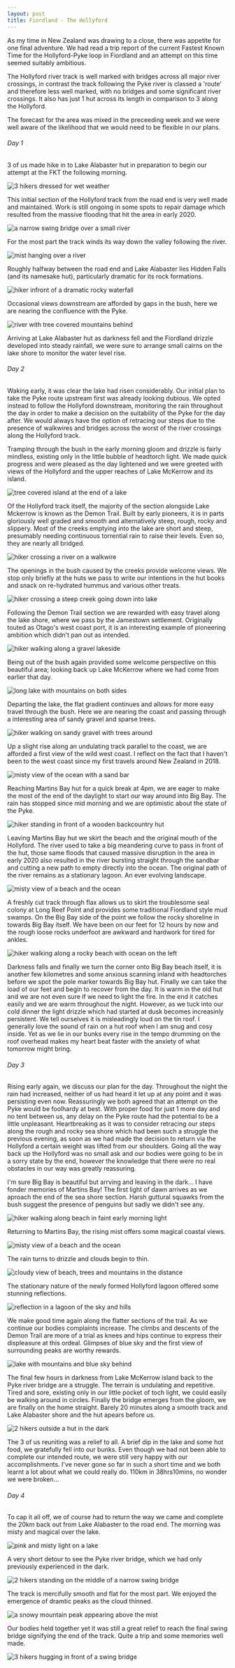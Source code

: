 ```yaml
---
layout: post
title: Fiordland - The Hollyford
---
```


As my time in New Zealand was drawing to a close, there was appetite for one final adventure. We had read a trip report of the current Fastest Known Time for the Hollyford-Pyke loop in Fiordland and an attempt on this time seemed suitably ambitious. 

The Hollyford river track is well marked with bridges across all major river crossings, in contrast the track following the Pyke river is classed a 'route' and therefore less well marked, with no bridges and some significant river crossings. It also has just 1 hut across its length in comparison to 3 along the Hollyford.

The forecast for the area was mixed in the preceeding week and we were well aware of the likelihood that we would need to be flexible in our plans.

###### Day 1

3 of us made hike in to Lake Alabaster hut in preparation to begin our attempt at the FKT the following morning.

![3 hikers dressed for wet weather](/images/adventures/fiordland_the_hollyford/fiordland_the_hollyford-1_the_team-800x600.jpg)

This initial section of the Hollyford track from the road end is very well made and maintained. Work is still ongoing in some spots to repair damage which resulted from the massive flooding that hit the area in early 2020.

![a narrow swing bridge over a small river](/images/adventures/fiordland_the_hollyford/fiordland_the_hollyford-2_getting_started-800x600.jpg)

For the most part the track winds its way down the valley following the river.

![mist hanging over a river](/images/adventures/fiordland_the_hollyford/fiordland_the_hollyford-3_following_the_hollyford-800x600.jpg)

Roughly halfway between the road end and Lake Alabaster lies Hidden Falls (and its namesake hut), particularly dramatic for its rock formations.

![hiker infront of a dramatic rocky waterfall](/images/adventures/fiordland_the_hollyford/fiordland_the_hollyford-4_hidden_falls-800x600.jpg)

Occasional views downstream are afforded by gaps in the bush, here we are nearing the confluence with the Pyke.

![river with tree covered mountains behind](/images/adventures/fiordland_the_hollyford/fiordland_the_hollyford-5_looking_towards_pyke_confluence-800x600.jpg)

Arriving at Lake Alabaster hut as darkness fell and the Fiordland drizzle developed into steady rainfall, we were sure to arrange small cairns on the lake shore to monitor the water level rise.

###### Day 2

<!---![2 hikers with waterproofs in the dark](/images/adventures/fiordland_the_hollyford/fiordland_the_hollyford-6_early_morning_start-800x600.jpg)--->

Waking early, it was clear the lake had risen considerably. Our initial plan to take the Pyke route upstream first was already looking dubious. We opted instead to follow the Hollyford downstream, monitoring the rain throughout the day in order to make a decision on the suitability of the Pyke for the day after. We would always have the option of retracing our steps due to the presence of walkwires and bridges across the worst of the river crossings along the Hollyford track.

Tramping through the bush in the early morning gloom and drizzle is fairly mindless, existing only in the little bubble of headtorch light. We made quick progress and were pleased as the day lightened and we were greeted with views of the Hollyford and the upper reaches of Lake McKerrow and its island.

![tree covered island at the end of a lake](/images/adventures/fiordland_the_hollyford/fiordland_the_hollyford-7_mckerrow_island-800x600.jpg)

Of the Hollyford track itself, the majority of the section alongside Lake Mckerrow is known as the Demon Trail. Built by early pioneers, it is in parts gloriously well graded and smooth and alternatively steep, rough, rocky and slippery. Most of the creeks emptying into the lake are short and steep, presumably needing continuous torrential rain to raise their levels. Even so, they are nearly all bridged.

![hiker crossing a river on a walkwire](/images/adventures/fiordland_the_hollyford/fiordland_the_hollyford-8_demon_trail_walkwires-800x600.jpg)

The openings in the bush caused by the creeks provide welcome views. We stop only briefly at the huts we pass to write our intentions in the hut books and snack on re-hydrated hummus and various other treats.

![hiker crossing a steep creek going down into lake](/images/adventures/fiordland_the_hollyford/fiordland_the_hollyford-9_demon_trail_creeks-800x600.jpg)

Following the Demon Trail section we are rewarded with easy travel along the lake shore, where we pass by the Jamestown settlement. Originally touted as Otago's west coast port, it is an interesting example of pioneering ambition which didn't pan out as intended.

![hiker walking along a gravel lakeside](/images/adventures/fiordland_the_hollyford/fiordland_the_hollyford-10_mckerrow_lakeside-800x600.jpg)

Being out of the bush again provided some welcome perspective on this beautiful area; looking back up Lake McKerrow where we had come from earlier that day.

![long lake with mountains on both sides](/images/adventures/fiordland_the_hollyford/fiordland_the_hollyford-11_looking_back_up_mckerrow-800x600.jpg)

Departing the lake, the flat gradient continues and allows for more easy travel through the bush. Here we are nearing the coast and passing through a interesting area of sandy gravel and sparse trees.

![hiker walking on sandy gravel with trees around](/images/adventures/fiordland_the_hollyford/fiordland_the_hollyford-12_nearing_the_coast-800x600.jpg)

Up a slight rise along an undulating track parallel to the coast, we are afforded a first view of the wild west coast. I reflect on the fact that I haven't been to the west coast since my first travels around New Zealand in 2018.

![misty view of the ocean with a sand bar](/images/adventures/fiordland_the_hollyford/fiordland_the_hollyford-13_first_view_ocean-800x600.jpg)

Reaching Martins Bay hut for a quick break at 4pm, we are eager to make the most of the end of the daylight to start our way around into Big Bay. The rain has stopped since mid morning and we are optimistic about the state of the Pyke.

![hiker standing in front of a wooden backcountry hut](/images/adventures/fiordland_the_hollyford/fiordland_the_hollyford-14_martins_bay_hut-800x600.jpg)

Leaving Martins Bay hut we skirt the beach and the original mouth of the Hollyford. The river used to take a big meandering curve to pass in front of the hut, those same floods that caused massive disruption in the area in early 2020 also resulted in the river bursting straight through the sandbar and cutting a new path to empty directly into the ocean. The original path of the river remains as a stationary lagoon. An ever evolving landscape.

![misty view of a beach and the ocean](/images/adventures/fiordland_the_hollyford/fiordland_the_hollyford-15_martins_bay-800x600.jpg)

A freshly cut track through flax allows us to skirt the troublesome seal colony at Long Reef Point and provides some traditional Fiordland style mud swamps. On the Big Bay side of the point we follow the rocky shoreline in towards Big Bay itself. We have been on our feet for 12 hours by now and the rough loose rocks underfoot are awkward and hardwork for tired for ankles.

![hiker walking along a rocky beach with ocean on the left](/images/adventures/fiordland_the_hollyford/fiordland_the_hollyford-16_heading_into_big_bay-800x600.jpg)

Darkness falls and finally we turn the corner onto Big Bay beach itself, it is another few kilometres and some anxious scanning inland with headtorches before we spot the pole marker towards Big Bay hut. Finally we can take the load of our feet and begin to recover from the day. It is warm in the old hut and we are not even sure if we need to light the fire. In the end it catches easily and we are warm throughout the night. However, as we tuck into our cold dinner the light drizzle which had started at dusk becomes increasinly persistent. We tell ourselves it is misleadingly loud on the tin roof. I generally love the sound of rain on a hut roof when I am snug and cosy inside. Yet as we lie in our bunks every rise in the tempo drumming on the roof overhead makes my heart beat faster with the anxiety of what tomorrow might bring.

###### Day 3

Rising early again, we discuss our plan for the day. Throughout the night the rain had increased, neither of us had heard it let up at any point and it was persisting even now. Reassuringly we both agreed that an attempt on the Pyke would be foolhardy at best. With proper food for just 1 more day and no tent between us, any delay on the Pyke route had the potential to be a little unpleasant. Heartbreaking as it was to consider retracing our steps along the rough and rocky sea shore which had been such a struggle the previous evening, as soon as we had made the decision to return via the Hollyford a certain weight was lifted from our shoulders. Going all the way back up the Hollyford was no small ask and our bodies were going to be in a sorry state by the end, however the knowledge that there were no real obstacles in our way was greatly reassuring.

I'm sure Big Bay is beautiful but arrving and leaving in the dark... I have fonder memories of Martins Bay! The first light of dawn arrives as we aproach the end of the sea shore section. Harsh guttural squawks from the bush suggest the presence of penguins but sadly we didn't see any.

![hiker walking along beach in faint early morning light](/images/adventures/fiordland_the_hollyford/fiordland_the_hollyford-17_leaving_big_bay_at_dawn-800x600.jpg)

Returning to Martins Bay, the rising mist offers some magical coastal views.

![misty view of a beach and the ocean](/images/adventures/fiordland_the_hollyford/fiordland_the_hollyford-18_misty_martins_bay-800x600.jpg)

The rain turns to drizzle and clouds begin to thin.

![cloudy view of beach, trees and mountains in the distance](/images/adventures/fiordland_the_hollyford/fiordland_the_hollyford-19_inland_from_martins_bay-800x600.jpg)

The stationary nature of the newly formed Hollyford lagoon offered some stunning reflections.

![reflection in a lagoon of the sky and hills](/images/adventures/fiordland_the_hollyford/fiordland_the_hollyford-20_reflection_over_martins_bay_lagoon-800x600.jpg)

We make good time again along the flatter sections of the trail. As we continue our bodies complaints increase. The climbs and descents of the Demon Trail are more of a trial as knees and hips continue to express their displeasure at this ordeal. Glimpses of blue sky and the first view of surrounding peaks are worthy rewards.

![lake with mountains and blue sky behind](/images/adventures/fiordland_the_hollyford/fiordland_the_hollyford-21_peaks_from_demon_trail_hut-800x600.jpg)

The final few hours in darkness from Lake McKerrow island back to the Pyke river bridge are a struggle. The terrain is undulating and repetitive. Tired and sore, existing only in our little pocket of toch light, we could easily be walking around in circles. Finally the bridge emerges from the gloom, we are finally on the home straight. Barely 20 minutes along a smooth track and Lake Alabaster shore and the hut apears before us.

![2 hikers outside a hut in the dark](/images/adventures/fiordland_the_hollyford/fiordland_the_hollyford-22_back_at_alabaster-800x600.jpg)

The 3 of us reuniting was a relief to all. A brief dip in the lake and some hot food, we gratefully fell into our bunks. Even though we had not been able to complete our intended route, we were still very happy with our accomplishments. I've never gone so far in such a short time and we both learnt a lot about what we could really do. 110km in 38hrs10mins, no wonder we were broken...

###### Day 4

To cap it all off, we of course had to return the way we came and complete the 20km back out from Lake Alabaster to the road end. The morning was misty and magical over the lake.

![pink and misty light on a lake](/images/adventures/fiordland_the_hollyford/fiordland_the_hollyford-23_alabaster_morning_reflection-800x600.jpg)

A very short detour to see the Pyke river bridge, which we had only previously experienced in the dark.

![2 hikers standing on the middle of a narrow swing bridge](/images/adventures/fiordland_the_hollyford/fiordland_the_hollyford-24_pyke_bridge-800x600.jpg)

The track is mercifully smooth and flat for the most part. We enjoyed the emergence of dramtic peaks as the cloud thinned.

![a snowy mountain peak appearing above the mist](/images/adventures/fiordland_the_hollyford/fiordland_the_hollyford-25_peaks_appearing_through_mist-800x600.jpg)

Our bodies held together yet it was still a great relief to reach the final swing bridge signifying the end of the track. Quite a trip and some memories well made.

![3 hikers hugging in front of a swing bridge](/images/adventures/fiordland_the_hollyford/fiordland_the_hollyford-26_made_it_out-800x600.jpg)